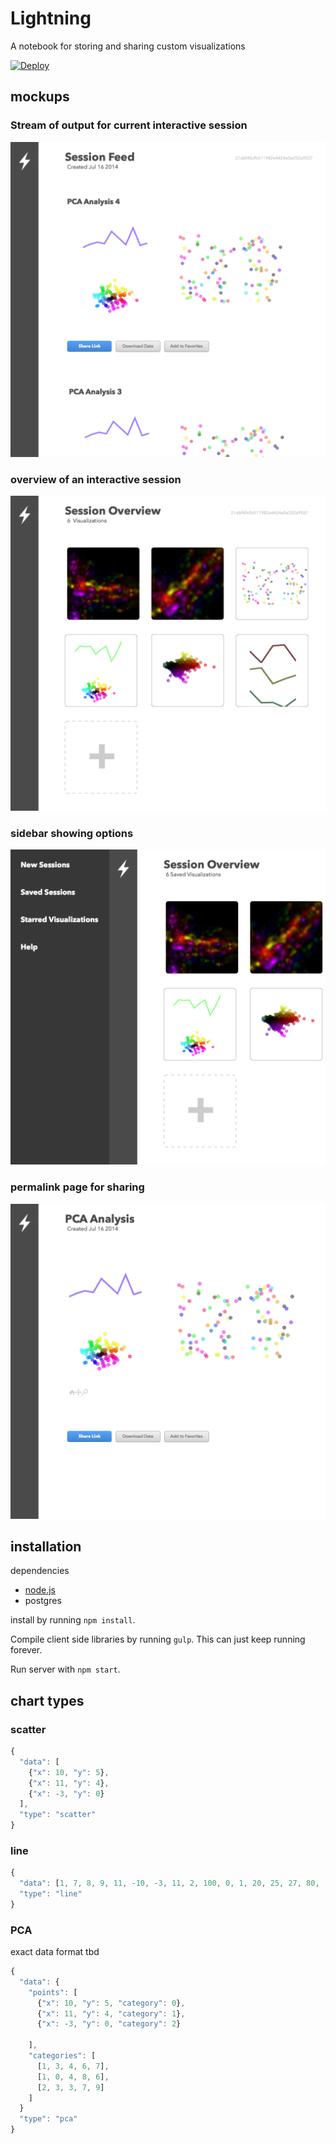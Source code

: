 # Lightning

A notebook for storing and sharing custom visualizations

[![Deploy](https://www.herokucdn.com/deploy/button.png)](https://heroku.com/deploy)

## mockups

### Stream of output for current interactive session

![feed](./mocks/feed.png)

### overview of an interactive session

![overview](./mocks/overview.png)

### sidebar showing options

![sidebar](./mocks/sidebar.png)

### permalink page for sharing 

![viz](./mocks/viz-permalink.png)


## installation

dependencies

* [node.js](http://nodejs.org/)
* postgres


install by running `npm install`. 

Compile client side libraries by running `gulp`. This can just keep running forever.

Run server with `npm start`.



## chart types

### scatter

```javascript
{
  "data": [
    {"x": 10, "y": 5},
    {"x": 11, "y": 4},
    {"x": -3, "y": 0}
  ],
  "type": "scatter"
}
```

### line

```javascript
{
  "data": [1, 7, 8, 9, 11, -10, -3, 11, 2, 100, 0, 1, 20, 25, 27, 80, -10, 20, 30, 40, 30, 43, 50],
  "type": "line"
}
```

### PCA

exact data format tbd
```javascript
{
  "data": {
    "points": [
      {"x": 10, "y": 5, "category": 0}, 
      {"x": 11, "y": 4, "category": 1},
      {"x": -3, "y": 0, "category": 2}
      
    ],
    "categories": [
      [1, 3, 4, 6, 7],
      [1, 0, 4, 8, 6],
      [2, 3, 3, 7, 9]
    ]
  }
  "type": "pca"
}
```
